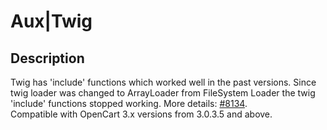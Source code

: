 # Aux|Twig

## Description
Twig has 'include' functions which worked well in the past versions. Since twig loader was changed to ArrayLoader from FileSystem Loader the twig 'include' functions stopped working. More details: [#8134](https://github.com/opencart/opencart/issues/8134).  
Compatible with OpenCart 3.x versions from 3.0.3.5 and above.
